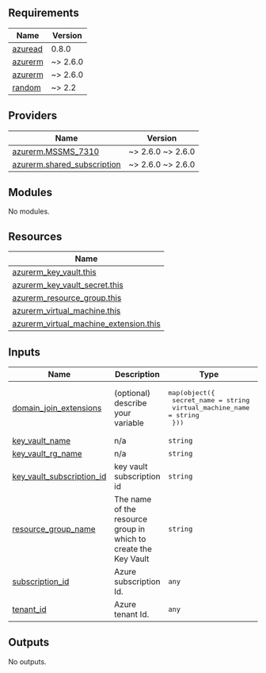 <!-- BEGIN_TF_DOCS -->
## Requirements

| Name | Version |
|------|---------|
| <a name="requirement_azuread"></a> [azuread](#requirement\_azuread) | 0.8.0 |
| <a name="requirement_azurerm"></a> [azurerm](#requirement\_azurerm) | ~> 2.6.0 |
| <a name="requirement_azurerm"></a> [azurerm](#requirement\_azurerm) | ~> 2.6.0 |
| <a name="requirement_random"></a> [random](#requirement\_random) | ~> 2.2 |

## Providers

| Name | Version |
|------|---------|
| <a name="provider_azurerm.MSSMS_7310"></a> [azurerm.MSSMS\_7310](#provider\_azurerm.MSSMS\_7310) | ~> 2.6.0 ~> 2.6.0 |
| <a name="provider_azurerm.shared_subscription"></a> [azurerm.shared\_subscription](#provider\_azurerm.shared\_subscription) | ~> 2.6.0 ~> 2.6.0 |

## Modules

No modules.

## Resources

| Name |
|------|
| [azurerm_key_vault.this](https://registry.terraform.io/providers/hashicorp/azurerm/latest/docs/data-sources/key_vault) |
| [azurerm_key_vault_secret.this](https://registry.terraform.io/providers/hashicorp/azurerm/latest/docs/data-sources/key_vault_secret) |
| [azurerm_resource_group.this](https://registry.terraform.io/providers/hashicorp/azurerm/latest/docs/data-sources/resource_group) |
| [azurerm_virtual_machine.this](https://registry.terraform.io/providers/hashicorp/azurerm/latest/docs/data-sources/virtual_machine) |
| [azurerm_virtual_machine_extension.this](https://registry.terraform.io/providers/hashicorp/azurerm/latest/docs/resources/virtual_machine_extension) |

## Inputs

| Name | Description | Type | Default | Required |
|------|-------------|------|---------|:--------:|
| <a name="input_domain_join_extensions"></a> [domain\_join\_extensions](#input\_domain\_join\_extensions) | (optional) describe your variable | <pre>map(object({<br>    secret_name          = string<br>    virtual_machine_name = string<br>  }))</pre> | n/a | yes |
| <a name="input_key_vault_name"></a> [key\_vault\_name](#input\_key\_vault\_name) | n/a | `string` | n/a | yes |
| <a name="input_key_vault_rg_name"></a> [key\_vault\_rg\_name](#input\_key\_vault\_rg\_name) | n/a | `string` | n/a | yes |
| <a name="input_key_vault_subscription_id"></a> [key\_vault\_subscription\_id](#input\_key\_vault\_subscription\_id) | key vault subscription id | `string` | `""` | no |
| <a name="input_resource_group_name"></a> [resource\_group\_name](#input\_resource\_group\_name) | The name of the resource group in which to create the Key Vault | `string` | n/a | yes |
| <a name="input_subscription_id"></a> [subscription\_id](#input\_subscription\_id) | Azure subscription Id. | `any` | n/a | yes |
| <a name="input_tenant_id"></a> [tenant\_id](#input\_tenant\_id) | Azure tenant Id. | `any` | n/a | yes |

## Outputs

No outputs.
<!-- END_TF_DOCS -->